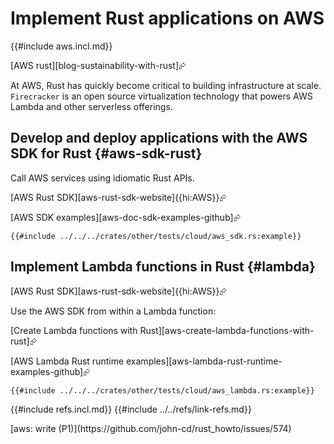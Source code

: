 # Implement Rust applications on AWS

{{#include aws.incl.md}}

[AWS rust][blog-sustainability-with-rust]⮳

At AWS, Rust has quickly become critical to building infrastructure at scale. `Firecracker` is an open source virtualization technology that powers AWS Lambda and other serverless offerings.

## Develop and deploy applications with the AWS SDK for Rust {#aws-sdk-rust}

Call AWS services using idiomatic Rust APIs.

[AWS Rust SDK][aws-rust-sdk-website]{{hi:AWS}}⮳

[AWS SDK examples][aws-doc-sdk-examples-github]⮳

```rust,editable
{{#include ../../../crates/other/tests/cloud/aws_sdk.rs:example}}
```

## Implement Lambda functions in Rust {#lambda}

[AWS Rust SDK][aws-rust-sdk-website]{{hi:AWS}}⮳

Use the AWS SDK from within a Lambda function:

[Create Lambda functions with Rust][aws-create-lambda-functions-with-rust]⮳

[AWS Lambda Rust runtime examples][aws-lambda-rust-runtime-examples-github]⮳

```rust,editable
{{#include ../../../crates/other/tests/cloud/aws_lambda.rs:example}}
```

{{#include refs.incl.md}}
{{#include ../../refs/link-refs.md}}

<div class="hidden">
[aws: write (P1)](https://github.com/john-cd/rust_howto/issues/574)

</div>
